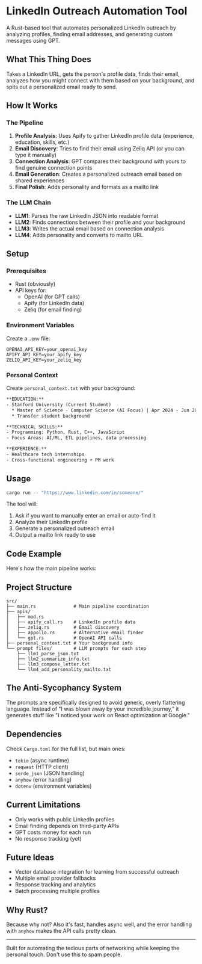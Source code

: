 # LinkedIn Outreach Automation Tool

A Rust-based tool that automates personalized LinkedIn outreach by analyzing profiles, finding email addresses, and generating custom messages using GPT.

## What This Thing Does

Takes a LinkedIn URL, gets the person's profile data, finds their email, analyzes how you might connect with them based on your background, and spits out a personalized email ready to send.

## How It Works

### The Pipeline

1. **Profile Analysis**: Uses Apify to gather LinkedIn profile data (experience, education, skills, etc.)
2. **Email Discovery**: Tries to find their email using Zeliq API (or you can type it manually)
3. **Connection Analysis**: GPT compares their background with yours to find genuine connection points
4. **Email Generation**: Creates a personalized outreach email based on shared experiences
5. **Final Polish**: Adds personality and formats as a mailto link

### The LLM Chain

- **LLM1**: Parses the raw LinkedIn JSON into readable format
- **LLM2**: Finds connections between their profile and your background
- **LLM3**: Writes the actual email based on connection analysis
- **LLM4**: Adds personality and converts to mailto URL

## Setup

### Prerequisites

- Rust (obviously)
- API keys for:
  - OpenAI (for GPT calls)
  - Apify (for LinkedIn data)
  - Zeliq (for email finding)

### Environment Variables

Create a `.env` file:

```env
OPENAI_API_KEY=your_openai_key
APIFY_API_KEY=your_apify_key
ZELIQ_API_KEY=your_zeliq_key
```

### Personal Context

Create `personal_context.txt` with your background:

```txt
**EDUCATION:**
- Stanford University (Current Student)
  * Master of Science - Computer Science (AI Focus) | Apr 2024 - Jun 2026
  * Transfer student background

**TECHNICAL SKILLS:**
- Programming: Python, Rust, C++, JavaScript
- Focus Areas: AI/ML, ETL pipelines, data processing

**EXPERIENCE:**
- Healthcare tech internships
- Cross-functional engineering + PM work
```

## Usage

```bash
cargo run -- "https://www.linkedin.com/in/someone/"
```

The tool will:
1. Ask if you want to manually enter an email or auto-find it
2. Analyze their LinkedIn profile
3. Generate a personalized outreach email
4. Output a mailto link ready to use

## Code Example

Here's how the main pipeline works:

## Project Structure

```
src/
├── main.rs              # Main pipeline coordination
├── apis/
│   ├── mod.rs
│   ├── apify_call.rs    # LinkedIn profile data
│   ├── zeliq.rs         # Email discovery
│   ├── appollo.rs       # Alternative email finder
│   └── gpt.rs           # OpenAI API calls
├── personal_context.txt # Your background info
└── prompt files/        # LLM prompts for each step
    ├── llm1_parse_json.txt
    ├── llm2_summarize_info.txt
    ├── llm3_compose_letter.txt
    └── llm4_add_personality_mailto.txt
```

## The Anti-Sycophancy System

The prompts are specifically designed to avoid generic, overly flattering language. Instead of "I was blown away by your incredible journey," it generates stuff like "I noticed your work on React optimization at Google."

## Dependencies

Check `Cargo.toml` for the full list, but main ones:
- `tokio` (async runtime)
- `reqwest` (HTTP client)
- `serde_json` (JSON handling)
- `anyhow` (error handling)
- `dotenv` (environment variables)

## Current Limitations

- Only works with public LinkedIn profiles
- Email finding depends on third-party APIs
- GPT costs money for each run
- No response tracking (yet)

## Future Ideas

- Vector database integration for learning from successful outreach
- Multiple email provider fallbacks
- Response tracking and analytics
- Batch processing multiple profiles

## Why Rust?

Because why not? Also it's fast, handles async well, and the error handling with `anyhow` makes the API calls pretty clean.

---

Built for automating the tedious parts of networking while keeping the personal touch. Don't use this to spam people.
